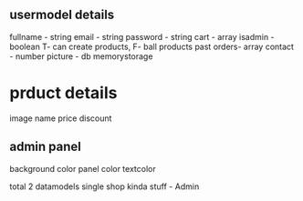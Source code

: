 ## usermodel details
fullname - string
email - string
password - string
cart - array
isadmin - boolean  T- can create products, F- ball products
past orders- array
contact - number 
picture - db 
memorystorage


# prduct details
image
name
price
discount
## admin panel
background color
panel color
textcolor

total 2 datamodels 
single shop kinda stuff - Admin


